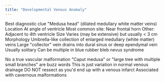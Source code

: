 ```yaml
---
title: "Developmental Venous Anomaly"
---
```

Best diagnostic clue
&quot;Medusa head&quot; (dilated medullary white matter veins)
Location
At angle of ventricle
Most common site: Near frontal horn
Other: Adjacent to 4th ventricle
Size
Varies (may be extensive) but usually &lt; 3 cm
Morphology
Umbrella-like collection of enlarged medullary (white matter) veins
Large &quot;collector&quot; vein drains into dural sinus or deep ependymal vein
Usually solitary
Can be multiple in blue rubber bleb nevus syndrome

No a true vascular malformation
&quot;Caput medusa&quot; or &quot;large tree with multiple small branches&quot; are buzz words
This is just variation in normal venous drainage
DO NOT ressect as you'd end up with a venous infarct
Associated with cavernous malformations

